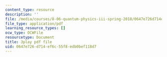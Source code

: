 ```yaml
---
content_type: resource
description: ''
file: /media/courses/8-06-quantum-physics-iii-spring-2018/0647e726d714ef6c55f8edb0bef118d7_NjhuAak0jmM.pdf
file_type: application/pdf
learning_resource_types: []
ocw_type: OCWFile
resourcetype: Document
title: 3play pdf file
uid: 0647e726-d714-ef6c-55f8-edb0bef118d7
---
```

